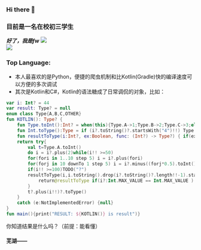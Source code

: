 ### Hi there 👋

### 目前是一名在校初三学生

***好了，我是fw***
![](https://github-readme-stats.vercel.app/api?username=awesomehhhhh&show_icons=true&icon_color=CE1D2D&text_color=718096&bg_color=ffffff)  
![](https://visitor-badge.glitch.me/badge?page_id=awesomehhhhh)  

### Top Language:

- 本人最喜欢的是Python，便捷的爬虫机制和比Kotlin(Gradle)快的编译速度可以方便的多次调试
- 其次是Kotlin和C#，Kotlin的语法糖成了日常调侃的对象，比如：
```kotlin
var i: Int? = 44
var result: Type? = null
enum class Type{A,B,C,OTHER}
fun KOTLIN(): Type? {
    fun Type.toInt():Int? = when(this){Type.A->1;Type.B->2;Type.C->3;else->null}
    fun Int.toType():Type = if (i?.toString()?.startsWith("4")!!) Type.A else Type.OTHER
    fun resultToType(i:Int?, ex:Boolean, func: (Int?) -> Type?) { if(ex)result=func(i) }
    return try{
        val t=Type.A.toInt()
        do i = i?.plus(2)while(i!! >=50)
        for(fori in 1..10 step 5) i = i?.plus(fori)
        for(forj in 10 downTo 1 step 5) i = i?.minus((forj*0.5).toInt())
        if(i!! >=100)TODO("?")
        resultToType(i,i.toString().drop(i?.toString()?.length!!-1).startsWith('1')) {
            return@resultToType if(i?:Int.MAX_VALUE == Int.MAX_VALUE ) null else i?.toType()
        }
        t?.plus(i!!)?.toType()
    }
    catch (e:NotImplementedError) {null}
}
fun main(){print("RESULT: ${KOTLIN()} is result")}
```
你知道结果是什么吗？（前提：能看懂）
#### 芜湖——


